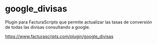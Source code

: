 # google_divisas
Plugin para FacturaScripts que permite actualizar las tasas de conversión de todas las divisas consultando a google.

https://www.facturascripts.com/plugin/google_divisas
